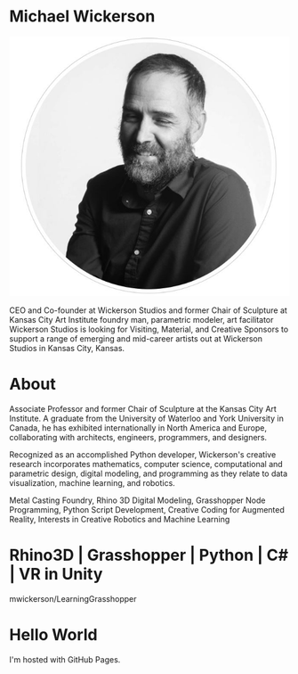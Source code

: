 # Michael Wickerson

![headshot](Capture4.JPG)

CEO and Co-founder at Wickerson Studios and former Chair of Sculpture at Kansas City Art Institute
foundry man,
parametric modeler,
art facilitator
Wickerson Studios is looking for Visiting, Material, and Creative Sponsors to support a range of emerging and mid-career artists out at Wickerson Studios in Kansas City, Kansas.

# About

Associate Professor and former Chair of Sculpture at the Kansas City Art Institute. A graduate from the University of Waterloo and York University in Canada, he has exhibited internationally in North America and Europe, collaborating with architects, engineers, programmers, and designers.

Recognized as an accomplished Python developer, Wickerson's creative research incorporates mathematics, computer science, computational and parametric design, digital modeling, and programming as they relate to data visualization, machine learning, and robotics.

Metal Casting Foundry, Rhino 3D Digital Modeling, Grasshopper Node Programming, Python Script Development, Creative Coding for Augmented Reality, Interests in Creative Robotics and Machine Learning

# Rhino3D | Grasshopper | Python | C# | VR in Unity

mwickerson/LearningGrasshopper

<!DOCTYPE html>
<html>
<body>
<h1>Hello World</h1>
<p>I'm hosted with GitHub Pages.</p>
</body>
</html>
